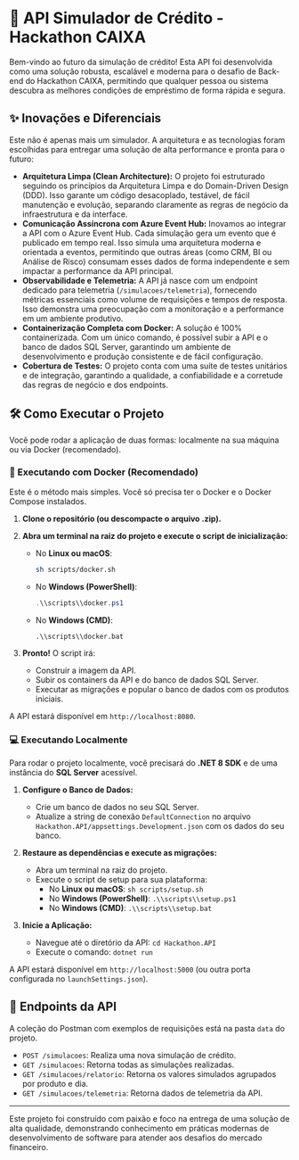 # 🚀 API Simulador de Crédito - Hackathon CAIXA

Bem-vindo ao futuro da simulação de crédito! Esta API foi desenvolvida como uma solução robusta, escalável e moderna para o desafio de Back-end do Hackathon CAIXA, permitindo que qualquer pessoa ou sistema descubra as melhores condições de empréstimo de forma rápida e segura.

## ✨ Inovações e Diferenciais

Este não é apenas mais um simulador. A arquitetura e as tecnologias foram escolhidas para entregar uma solução de alta performance e pronta para o futuro:

*   **Arquitetura Limpa (Clean Architecture):** O projeto foi estruturado seguindo os princípios da Arquitetura Limpa e do Domain-Driven Design (DDD). Isso garante um código desacoplado, testável, de fácil manutenção e evolução, separando claramente as regras de negócio da infraestrutura e da interface.
*   **Comunicação Assíncrona com Azure Event Hub:** Inovamos ao integrar a API com o Azure Event Hub. Cada simulação gera um evento que é publicado em tempo real. Isso simula uma arquitetura moderna e orientada a eventos, permitindo que outras áreas (como CRM, BI ou Análise de Risco) consumam esses dados de forma independente e sem impactar a performance da API principal.
*   **Observabilidade e Telemetria:** A API já nasce com um endpoint dedicado para telemetria (`/simulacoes/telemetria`), fornecendo métricas essenciais como volume de requisições e tempos de resposta. Isso demonstra uma preocupação com a monitoração e a performance em um ambiente produtivo.
*   **Containerização Completa com Docker:** A solução é 100% containerizada. Com um único comando, é possível subir a API e o banco de dados SQL Server, garantindo um ambiente de desenvolvimento e produção consistente e de fácil configuração.
*   **Cobertura de Testes:** O projeto conta com uma suíte de testes unitários e de integração, garantindo a qualidade, a confiabilidade e a corretude das regras de negócio e dos endpoints.

## 🛠️ Como Executar o Projeto

Você pode rodar a aplicação de duas formas: localmente na sua máquina ou via Docker (recomendado).

### 🐳 Executando com Docker (Recomendado)

Este é o método mais simples. Você só precisa ter o Docker e o Docker Compose instalados.

1.  **Clone o repositório (ou descompacte o arquivo .zip).**
2.  **Abra um terminal na raiz do projeto e execute o script de inicialização:**

    *   No **Linux ou macOS**:
        ```bash
        sh scripts/docker.sh
        ```
    *   No **Windows (PowerShell)**:
        ```powershell
        .\\scripts\\docker.ps1
        ```
    *   No **Windows (CMD)**:
        ```cmd
        .\\scripts\\docker.bat
        ```
3.  **Pronto!** O script irá:
    *   Construir a imagem da API.
    *   Subir os containers da API e do banco de dados SQL Server.
    *   Executar as migrações e popular o banco de dados com os produtos iniciais.

A API estará disponível em `http://localhost:8080`.

### 💻 Executando Localmente

Para rodar o projeto localmente, você precisará do **.NET 8 SDK** e de uma instância do **SQL Server** acessível.

1.  **Configure o Banco de Dados:**
    *   Crie um banco de dados no seu SQL Server.
    *   Atualize a string de conexão `DefaultConnection` no arquivo `Hackathon.API/appsettings.Development.json` com os dados do seu banco.

2.  **Restaure as dependências e execute as migrações:**
    *   Abra um terminal na raiz do projeto.
    *   Execute o script de setup para sua plataforma:
        *   No **Linux ou macOS**: `sh scripts/setup.sh`
        *   No **Windows (PowerShell)**: `.\\scripts\\setup.ps1`
        *   No **Windows (CMD)**: `.\\scripts\\setup.bat`

3.  **Inicie a Aplicação:**
    *   Navegue até o diretório da API: `cd Hackathon.API`
    *   Execute o comando: `dotnet run`

A API estará disponível em `http://localhost:5000` (ou outra porta configurada no `launchSettings.json`).

## 📄 Endpoints da API

A coleção do Postman com exemplos de requisições está na pasta `data` do projeto.

*   `POST /simulacoes`: Realiza uma nova simulação de crédito.
*   `GET /simulacoes`: Retorna todas as simulações realizadas.
*   `GET /simulacoes/relatorio`: Retorna os valores simulados agrupados por produto e dia.
*   `GET /simulacoes/telemetria`: Retorna dados de telemetria da API.

---
Este projeto foi construído com paixão e foco na entrega de uma solução de alta qualidade, demonstrando conhecimento em práticas modernas de desenvolvimento de software para atender aos desafios do mercado financeiro.

